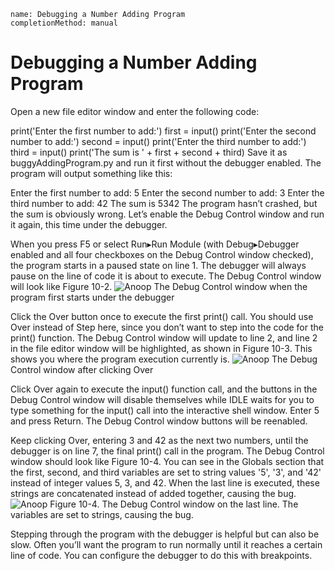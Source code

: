 ```ngMeta
name: Debugging a Number Adding Program
completionMethod: manual
```
# Debugging a Number Adding Program
Open a new file editor window and enter the following code:


print('Enter the first number to add:')
first = input()
print('Enter the second number to add:')
second = input()
print('Enter the third number to add:')
third = input()
print('The sum is ' + first + second + third)
Save it as buggyAddingProgram.py and run it first without the debugger enabled. The program will output something like this:


Enter the first number to add:
5
Enter the second number to add:
3
Enter the third number to add:
42
The sum is 5342
The program hasn’t crashed, but the sum is obviously wrong. Let’s enable the Debug Control window and run it again, this time under the debugger.

When you press F5 or select Run▸Run Module (with Debug▸Debugger enabled and all four checkboxes on the Debug Control window checked), the program starts in a paused state on line 1. The debugger will always pause on the line of code it is about to execute. The Debug Control window will look like Figure 10-2.
![Anoop](assets/000063.jpg)
 The Debug Control window when the program first starts under the debugger

Click the Over button once to execute the first print() call. You should use Over instead of Step here, since you don’t want to step into the code for the print() function. The Debug Control window will update to line 2, and line 2 in the file editor window will be highlighted, as shown in Figure 10-3. This shows you where the program execution currently is.
![Anoop](assets/000068.jpg)
The Debug Control window after clicking Over

Click Over again to execute the input() function call, and the buttons in the Debug Control window will disable themselves while IDLE waits for you to type something for the input() call into the interactive shell window. Enter 5 and press Return. The Debug Control window buttons will be reenabled.

Keep clicking Over, entering 3 and 42 as the next two numbers, until the debugger is on line 7, the final print() call in the program. The Debug Control window should look like Figure 10-4. You can see in the Globals section that the first, second, and third variables are set to string values '5', '3', and '42' instead of integer values 5, 3, and 42. When the last line is executed, these strings are concatenated instead of added together, causing the bug.
![Anoop](assets/000000.jpg)
Figure 10-4. The Debug Control window on the last line. The variables are set to strings, causing the bug.

Stepping through the program with the debugger is helpful but can also be slow. Often you’ll want the program to run normally until it reaches a certain line of code. You can configure the debugger to do this with breakpoints.


